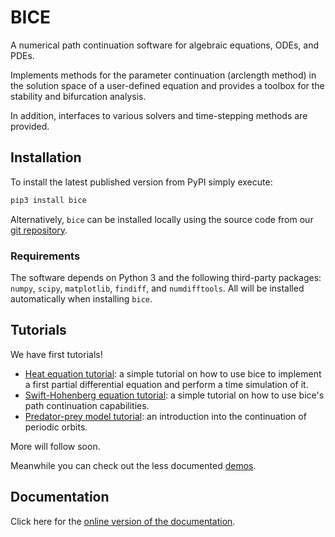 # BICE

A numerical path continuation software for algebraic equations, ODEs, and PDEs.

Implements methods for the parameter continuation (arclength method) in the solution space of
a user-defined equation and provides a toolbox for the stability and bifurcation analysis.

In addition, interfaces to various solvers and time-stepping methods are provided.

## Installation

To install the latest published version from PyPI simply execute:

```bash
pip3 install bice
```

Alternatively, `bice` can be installed locally using the source code from our [git repository](https://gitlab.com/simon123h/bice).

### Requirements

The software depends on Python 3 and the following third-party packages:
`numpy`, `scipy`, `matplotlib`, `findiff`, and `numdifftools`.
All will be installed automatically when installing `bice`.

## Tutorials

We have first tutorials!

- [Heat equation tutorial](https://gitlab.com/simon123h/bice/-/blob/master/demos/notebooks/heat_eq.ipynb): a simple tutorial on how to use bice to implement a first partial differential equation and perform a time simulation of it.
- [Swift-Hohenberg equation tutorial](https://gitlab.com/simon123h/bice/-/blob/master/demos/notebooks/she.ipynb): a simple tutorial on how to use bice's path continuation capabilities.
- [Predator-prey model tutorial](https://gitlab.com/simon123h/bice/-/blob/master/demos/notebooks/lve.ipynb): an introduction into the continuation of periodic orbits.

More will follow soon.

Meanwhile you can check out the less documented [demos](demos/).

## Documentation

Click here for the
[online version of the documentation](https://simon123h.gitlabpages.com/bice/).
